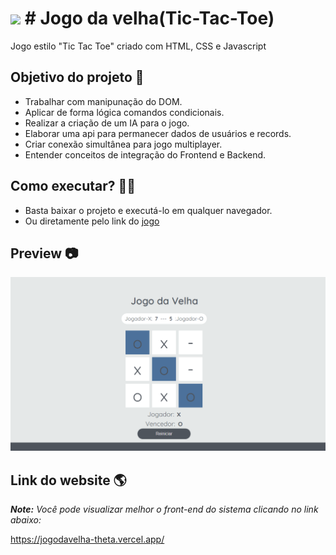 # <img height="30px" src="https://cdn-icons-png.flaticon.com/128/2314/2314034.png">  # Jogo da velha(Tic-Tac-Toe)

Jogo estilo "Tic Tac Toe" criado com HTML, CSS e Javascript

## Objetivo do projeto :rocket:

- Trabalhar com manipunação do DOM.
- Aplicar de forma lógica comandos condicionais.
- Realizar a criação de um IA para o jogo.
- Elaborar uma api para permanecer dados de usuários e records.
- Criar conexão simultânea para jogo multiplayer.
- Entender conceitos de integração do Frontend e Backend.

## Como executar? 🧑‍🔧

- Basta baixar o projeto e executá-lo em qualquer navegador.
- Ou diretamente pelo link do [jogo](https://jogodavelha-theta.vercel.app)


## Preview :camera:

<img src="https://github.com/Vagner-Lopes/jogo-da-velha/blob/main/docs/jogoDaVelha2.png">

## Link do website 🌎

***Note:** Você pode visualizar melhor o front-end do sistema clicando no link abaixo:*

https://jogodavelha-theta.vercel.app/

